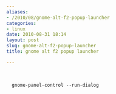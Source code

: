 ```yaml
---
aliases:
- /2010/08/gnome-alt-f2-popup-launcher
categories:
- linux
date: 2010-08-31 18:14
layout: post
slug: gnome-alt-f2-popup-launcher
title: gnome alt f2 popup launcher

---
```


<p>
 ﻿
 <br/>
 <code>
  gnome-panel-control --run-dialog
 </code>
</p>

